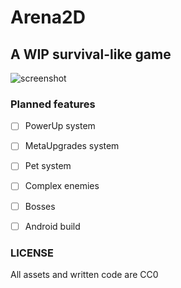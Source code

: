 # Arena2D
## A WIP survival-like game

![screenshot](https://i.imgur.com/rYWnIv5.png)

### Planned features
- [ ] PowerUp system
- [ ] MetaUpgrades system
- [ ] Pet system
- [ ] Complex enemies
- [ ] Bosses
- [ ] Android build


### LICENSE 
All assets and written code are CC0 
